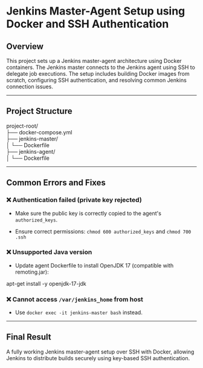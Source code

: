 # **Jenkins Master-Agent Setup using Docker and SSH Authentication**

## **Overview**

This project sets up a Jenkins master-agent architecture using Docker containers. The Jenkins master connects to the Jenkins agent using SSH to delegate job executions. The setup includes building Docker images from scratch, configuring SSH authentication, and resolving common Jenkins connection issues.

---

## **Project Structure**

project-root/  
├── docker-compose.yml  
├── jenkins-master/  
│   └── Dockerfile  
├── jenkins-agent/  
│   └── Dockerfile

---



## Common Errors and Fixes

### ❌ Authentication failed (private key rejected)

* Make sure the public key is correctly copied to the agent's `authorized_keys`.

* Ensure correct permissions: `chmod 600 authorized_keys` and `chmod 700 .ssh`

### ❌ Unsupported Java version

* Update agent Dockerfile to install OpenJDK 17 (compatible with remoting.jar):

apt-get install \-y openjdk-17-jdk

### ❌ Cannot access `/var/jenkins_home` from host

* Use `docker exec -it jenkins-master bash` instead.

---

## **Final Result**

A fully working Jenkins master-agent setup over SSH with Docker, allowing Jenkins to distribute builds securely using key-based SSH authentication.
